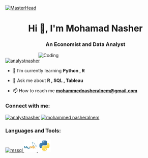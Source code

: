 [![MasterHead](https://s.yimg.com/cd/diminuendo/1.0/original/fe1a3a8b4bc3e2e2df862f6f4fce0e9a34d7a61f.gif)](https://rishavchanda.io)

<h1 align="center">Hi 👋, I'm Mohamad Nasher</h1>
<h3 align="center">An Economist and Data Analyst</h3>
<img align="right" alt="Coding" width="400" src="https://mycannabisaccountant.com/wp-content/uploads/2022/02/e87c5693979173.5e7f9c4d14e64.gif")>

<p align="left"> <a href="https://twitter.com/analystnasher" target="blank"><img src="https://img.shields.io/twitter/follow/analystnasher?logo=twitter&style=for-the-badge" alt="analystnasher" /></a> </p>

- 🌱 I’m currently learning **Python , R**

- 💬 Ask me about **R , SQL , Tableau**

- 📫 How to reach me **mohammednasheralnem@gmail.com**

<h3 align="left">Connect with me:</h3>
<p align="left">
<a href="https://twitter.com/analystnasher" target="blank"><img align="center" src="https://raw.githubusercontent.com/rahuldkjain/github-profile-readme-generator/master/src/images/icons/Social/twitter.svg" alt="analystnasher" height="30" width="40" /></a>
<a href="https://linkedin.com/in/mohammed nasheralnem" target="blank"><img align="center" src="https://raw.githubusercontent.com/rahuldkjain/github-profile-readme-generator/master/src/images/icons/Social/linked-in-alt.svg" alt="mohammed nasheralnem" height="30" width="40" /></a>
</p>

<h3 align="left">Languages and Tools:</h3>
<p align="left"> <a href="https://www.microsoft.com/en-us/sql-server" target="_blank" rel="noreferrer"> <img src="https://www.svgrepo.com/show/303229/microsoft-sql-server-logo.svg" alt="mssql" width="40" height="40"/> </a> <a href="https://www.mysql.com/" target="_blank" rel="noreferrer"> <img src="https://raw.githubusercontent.com/devicons/devicon/master/icons/mysql/mysql-original-wordmark.svg" alt="mysql" width="40" height="40"/> </a> <a href="https://www.python.org" target="_blank" rel="noreferrer"> <img src="https://raw.githubusercontent.com/devicons/devicon/master/icons/python/python-original.svg" alt="python" width="40" height="40"/> </a> </p>
